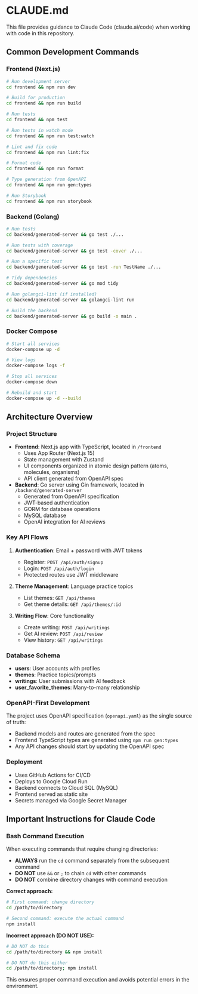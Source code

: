 # CLAUDE.md

This file provides guidance to Claude Code (claude.ai/code) when working with code in this repository.

## Common Development Commands

### Frontend (Next.js)

```bash
# Run development server
cd frontend && npm run dev

# Build for production
cd frontend && npm run build

# Run tests
cd frontend && npm test

# Run tests in watch mode
cd frontend && npm run test:watch

# Lint and fix code
cd frontend && npm run lint:fix

# Format code
cd frontend && npm run format

# Type generation from OpenAPI
cd frontend && npm run gen:types

# Run Storybook
cd frontend && npm run storybook
```

### Backend (Golang)

```bash
# Run tests
cd backend/generated-server && go test ./...

# Run tests with coverage
cd backend/generated-server && go test -cover ./...

# Run a specific test
cd backend/generated-server && go test -run TestName ./...

# Tidy dependencies
cd backend/generated-server && go mod tidy

# Run golangci-lint (if installed)
cd backend/generated-server && golangci-lint run

# Build the backend
cd backend/generated-server && go build -o main .
```

### Docker Compose

```bash
# Start all services
docker-compose up -d

# View logs
docker-compose logs -f

# Stop all services
docker-compose down

# Rebuild and start
docker-compose up -d --build
```

## Architecture Overview

### Project Structure

- **Frontend**: Next.js app with TypeScript, located in `/frontend`
  - Uses App Router (Next.js 15)
  - State management with Zustand
  - UI components organized in atomic design pattern (atoms, molecules, organisms)
  - API client generated from OpenAPI spec
- **Backend**: Go server using Gin framework, located in `/backend/generated-server`
  - Generated from OpenAPI specification
  - JWT-based authentication
  - GORM for database operations
  - MySQL database
  - OpenAI integration for AI reviews

### Key API Flows

1. **Authentication**: Email + password with JWT tokens

   - Register: `POST /api/auth/signup`
   - Login: `POST /api/auth/login`
   - Protected routes use JWT middleware

2. **Theme Management**: Language practice topics

   - List themes: `GET /api/themes`
   - Get theme details: `GET /api/themes/:id`

3. **Writing Flow**: Core functionality
   - Create writing: `POST /api/writings`
   - Get AI review: `POST /api/review`
   - View history: `GET /api/writings`

### Database Schema

- **users**: User accounts with profiles
- **themes**: Practice topics/prompts
- **writings**: User submissions with AI feedback
- **user_favorite_themes**: Many-to-many relationship

### OpenAPI-First Development

The project uses OpenAPI specification (`openapi.yaml`) as the single source of truth:

- Backend models and routes are generated from the spec
- Frontend TypeScript types are generated using `npm run gen:types`
- Any API changes should start by updating the OpenAPI spec

### Deployment

- Uses GitHub Actions for CI/CD
- Deploys to Google Cloud Run
- Backend connects to Cloud SQL (MySQL)
- Frontend served as static site
- Secrets managed via Google Secret Manager

## Important Instructions for Claude Code

### Bash Command Execution

When executing commands that require changing directories:
- **ALWAYS** run the `cd` command separately from the subsequent command
- **DO NOT** use `&&` or `;` to chain `cd` with other commands
- **DO NOT** combine directory changes with command execution

**Correct approach:**
```bash
# First command: change directory
cd /path/to/directory

# Second command: execute the actual command
npm install
```

**Incorrect approach (DO NOT USE):**
```bash
# DO NOT do this
cd /path/to/directory && npm install

# DO NOT do this either
cd /path/to/directory; npm install
```

This ensures proper command execution and avoids potential errors in the environment.
